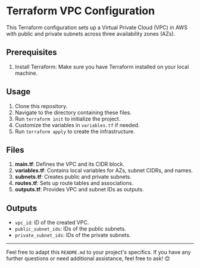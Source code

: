 # Terraform VPC Configuration

This Terraform configuration sets up a Virtual Private Cloud (VPC) in AWS with public and private subnets across three availability zones (AZs).

## Prerequisites

1. Install Terraform: Make sure you have Terraform installed on your local machine.

## Usage

1. Clone this repository.
2. Navigate to the directory containing these files.
3. Run `terraform init` to initialize the project.
4. Customize the variables in `variables.tf` if needed.
5. Run `terraform apply` to create the infrastructure.

## Files

1. **main.tf**: Defines the VPC and its CIDR block.
2. **variables.tf**: Contains local variables for AZs, subnet CIDRs, and names.
3. **subnets.tf**: Creates public and private subnets.
4. **routes.tf**: Sets up route tables and associations.
5. **outputs.tf**: Provides VPC and subnet IDs as outputs.

## Outputs

- `vpc_id`: ID of the created VPC.
- `public_subnet_ids`: IDs of the public subnets.
- `private_subnet_ids`: IDs of the private subnets.

---

Feel free to adapt this `README.md` to your project's specifics. If you have any further questions or need additional assistance, feel free to ask! 😊
